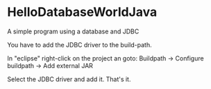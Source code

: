 HelloDatabaseWorldJava
======================

A simple program using a database and JDBC

You have to add the JDBC driver to the build-path.

In "eclipse" right-click on the project an goto: Buildpath -> Configure buildpath -> Add external JAR

Select the JDBC driver and add it. That's it.
